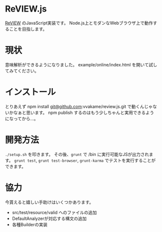 # ReVIEW.js

[ReVIEW](https://github.com/kmuto/review) のJavaScript実装です。
Node.js上とモダンなWebブラウザ上で動作することを目指します。

# 現状

意味解析ができるようになりました。
example/online/index.html を開いて試してみてください。

# インストール

とりあえず npm install git@github.com:vvakame/review.js.git で動くんじゃないかなぁと思います。
npm publish するのはもう少しちゃんと実用できるようになってから…。

# 開発方法

`./setup.sh` を叩きます。
その後、`grunt` で /bin に実行可能なJSが出力されます。
`grunt test`, `grunt test-browser`, `grunt-karma` でテストを実行することができます。

# 協力

今貰えると嬉しい手助けはいくつかあります。

* src/test/resource/valid へのファイルの追加
* DefaultAnalyzerが対応する構文の追加
* 各種Builderの実装
